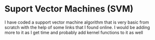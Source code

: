 # Suport Vector Machines (SVM)
I have coded a support vector machine algorithm that is very basic from scratch with the help of some links that I found online. I would be 
adding more to it as I get time and probably add kernel functions to it as well

